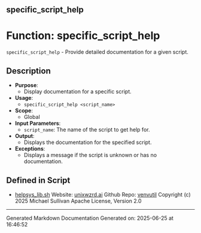 ## specific_script_help
# Function: specific_script_help
 `specific_script_help` - Provide detailed documentation for a given script.
## Description
- **Purpose**:
  - Display documentation for a specific script.
- **Usage**: 
  - `specific_script_help <script_name>`
- **Scope**:
  - Global
- **Input Parameters**: 
  - `script_name`: The name of the script to get help for.
- **Output**: 
  - Displays the documentation for the specified script.
- **Exceptions**: 
  - Displays a message if the script is unknown or has no documentation.

## Defined in Script

* [helpsys_lib.sh](../helpsys_lib_sh.md)
Website: [unixwzrd.ai](https://unixwzrd.ai)
Github Repo: [venvutil](https://github.com/unixwzrd/venvutil)
Copyright (c) 2025 Michael Sullivan
Apache License, Version 2.0

---

Generated Markdown Documentation
Generated on: 2025-06-25 at 16:46:52

